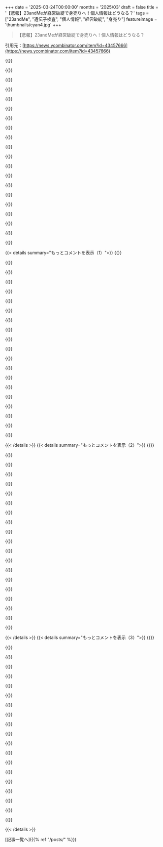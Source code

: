 +++
date = '2025-03-24T00:00:00'
months = '2025/03'
draft = false
title = '【悲報】23andMeが経営破綻で身売りへ！個人情報はどうなる？'
tags = ["23andMe", "遺伝子検査", "個人情報", "経営破綻", "身売り"]
featureimage = 'thumbnails/cyan4.jpg'
+++

> 【悲報】23andMeが経営破綻で身売りへ！個人情報はどうなる？

引用元：[https://news.ycombinator.com/item?id=43457666](https://news.ycombinator.com/item?id=43457666)

{{<matomeQuote body="23andMeはずっと膠着状態だったんだよね。CEOが議決権の49%を持ってて、実質的なオーナー。前から非公開化しようとしてたみたい。<br>8月に1株8ドルで買い取る提案をしたけど、取締役会に拒否られた。それで取締役会を刷新して、今度は2.53ドルで再提案したけど、これも拒否。今月には0.4ドルで3度目の正直を試みたけど、またもや拒否。<br>その間にも23andMeは四半期ごとに5000万ドルも損失出してたんだって。結局、問題解決できずに、取締役会は破産手続きに入ったみたい。これで23andMeがコーポレートガバナンスの悪夢から解放されるといいんだけど。" userName="cloudbonsai" createdAt="2025-03-24T05:31:22" color="#ff33a1">}}

{{<matomeQuote body="8ドルで株を売る代わりに、ゼロになるってこと？取締役会がしくじったんじゃないの？" userName="linotype" createdAt="2025-03-24T06:39:15" color="">}}

{{<matomeQuote body="＞8ドルで株を売る代わりに、ゼロになるってこと？取締役会がしくじったんじゃないの？”<br>当時、株価は8～9ドルで取引されてたんだよね。取締役会が提案を拒否し続けた主な理由は、CEOが市場価格よりもずっと安い価格を提示し続けたからだよ。" userName="cloudbonsai" createdAt="2025-03-24T07:17:47" color="#785bff">}}

{{<matomeQuote body="取締役会は、これから市場価格がどういうものか思い知るんじゃないかな。" userName="messe" createdAt="2025-03-24T07:21:35" color="">}}

{{<matomeQuote body="今は、いじめっ子に立ち向かう価値がある時代なのかもね。" userName="JKCalhoun" createdAt="2025-03-24T12:06:02" color="">}}

{{<matomeQuote body="もし8ドルで取引されてたなら、市場価格は8ドルなんじゃないの？" userName="eightman" createdAt="2025-03-24T08:27:23" color="">}}

{{<matomeQuote body="まあ、複雑なんだよね。株価ってのは、実際に取引されてる株数で決まる値段だけど、会社の значительная части (значительная части)を取得しようとすると、次の株の限界費用が大きく変動することがあるんだ。もし誰かが全部取得しようとしてるなら、価格が上がるかもしれないし、誰かが株価が上がったのを見て「もっと長く持っていればもっと儲かるかも！」って思うかもしれないしね。" userName="ben_w" createdAt="2025-03-24T13:05:27" color="">}}

{{<matomeQuote body="流動性が大事。" userName="piyuv" createdAt="2025-03-24T08:34:03" color="">}}

{{<matomeQuote body="これな。Teslaの株でも同じことが起きてる。S&P500のほんの一部だから、個人投資家の半分はポートフォリオとか401kで買ってるし、ファンダメンタルズで見ると10倍の価値で取引されてる。" userName="ZeroTalent" createdAt="2025-03-24T09:55:36" color="">}}

{{<matomeQuote body="その理屈だと、SP500のすべての企業が紙の上の価値の10倍で取引されてることになるね。少なくともTeslaより時価総額が大きい企業は。<br><br>追記：<br>＞S&P500の大きな部分を占めているから<br>結論はその前提に基づいているから、その前提を満たす他の企業も同じ結論になるはず。<br>＞P/Eだけを根拠にするのは論理的じゃない<br>他の企業についても同じようなことを何度も読んだことがあるよ。P/Eを価格（または「価値」）を決定する要因としてのみ使用することには、論理的なものは何もない。誰も未来を知らないから、恣意的なP/Eの基準から導き出された価格でさえ、「センチメントと勢いに基づいた」価値なんだ。" userName="lotsofpulp" createdAt="2025-03-24T10:17:57" color="#45d325">}}

{{<matomeQuote body="たぶん言いたいのは、S&P500のトップ企業は、センチメントとか勢いで株価が決まってて、論理的なPERとはかけ離れてるってことじゃない？それなりに valid だよね。Tesla の場合はたまたま10倍だけど、全部がそうじゃないし（Saudi Aramco だと1倍以下かも）。取引量が多い割に、情報に基づいた評価って感じじゃないんだよね。" userName="lmm" createdAt="2025-03-24T10:32:50" color="">}}

{{<matomeQuote body="インデックスに追加されると株価は上がるけど、削除されると下がるよね。<br>だから、インデックスへの参加は株価倍率を変えるんだ（10倍も変わるわけじゃないけど）。<br>あと、Tesla はめっちゃ変動が大きくて、個人投資家の参加率も高い特殊な株だよ。Tesla に当てはまることが、他の株にも当てはまるとは限らないからね。" userName="maest" createdAt="2025-03-24T13:10:08" color="#ff5733">}}

{{<matomeQuote body="これについて詳しく教えてくれない？ロジックがよくわからなくて。" userName="pooper" createdAt="2025-03-24T10:33:23" color="">}}

{{<matomeQuote body="Tesla の売上とか純利益、ROIICとかのファンダメンタル分析に基づいて言ってるんだ。四半期報告書で他の自動車メーカーと比較してるよ。<br>株には割高なものもあれば、割安なものもある。S&P500への組み入れは、あくまで要因の一つにすぎないよ。<br>個人的には、Apple と NVIDIA はファンダメンタルズから見てかなり割安だと思う。SPXの巨大な割合を占めてるのにね。" userName="ZeroTalent" createdAt="2025-03-24T14:25:35" color="#ff5c5c">}}

{{<matomeQuote body="わかった。でも、論理的とかファンダメンタルズで価格を導き出す方法なんてないと思ってるんだ。<br>例えば、ビジネスのリーダーが、ビジネスに”open”なアメリカ大統領と知り合いだったら、そこに価値を見出すのは論理的じゃない？それに、年末には大型の税制法案が可決される可能性が高いよね。<br>それが Tesla の株主にとって幸運をもたらすかもしれないし、そうじゃないかもしれない。" userName="lotsofpulp" createdAt="2025-03-24T15:22:29" color="">}}

{{<matomeQuote body="ある程度の確率で”本当の価格”を導き出すことはできるよ。もちろん、Musk が暗殺されるみたいな予期せぬことが起こる可能性もあるけど、株価は完全に予測不能ってわけじゃない。<br>それに、Tesla に一点賭けしてるわけじゃないから、Tesla で当たらなくてもいいんだ。自分のやり方で何百回も賭けてるから、50数％の確率で当たれば十分なんだ（オプション取引なら50%以下でもいい）。<br>それが株のゲームなんだよ。だから、Berkshire Hathaway みたいな投資会社は、長期的に他の会社よりも稼ぎ続けることができるんだ。" userName="ZeroTalent" createdAt="2025-03-24T19:06:23" color="#ff33a1">}}

{{<matomeQuote body="まだコーヒー飲んでないんだけど、”bit”じゃなくて”big”って言いたかったんでしょ？" userName="danso" createdAt="2025-03-24T11:46:19" color="">}}

{{<matomeQuote body="うん、書いた時まだコーヒー飲んでなかったんだ :)" userName="ZeroTalent" createdAt="2025-03-24T14:22:51" color="">}}

{{<matomeQuote body="マジメな質問なんだけど、コーヒーと文章ってマジで関係あるの？ちょっと変な感じもするけど、何か略語だったりする？" userName="jaggs" createdAt="2025-03-25T07:55:51" color="">}}

{{<matomeQuote body="起きてすぐに Hacker News を開いて、脳みそがフルパワーじゃない状態でコメントするからミスが多いんだよね。コーヒーは必須じゃないけど、ほとんどの人が飲んでるよ。カフェインが重要ってわけじゃなくて、脳みそが”目を覚ます”まで30分くらい時間をかけて、ミスを防ぐってことだと思う。少なくとも、俺の場合はそう。" userName="ZeroTalent" createdAt="2025-03-28T09:44:46" color="#ff5733">}}

{{< details summary="もっとコメントを表示（1）">}}
{{<matomeQuote body="なるほど、詳しい説明どうもありがとう。めっちゃ納得。" userName="jaggs" createdAt="2025-03-28T09:57:14" color="#38d3d3">}}

{{<matomeQuote body="プロセス完了まで時間かかるから、株価は大体将来の価値で決まるんだよね。価値が上がる会社なら提示価格は今の株価より高いことが多いし、下がる会社なら低いことが多い。あと、修正はすぐには反映されないから、株価変動の原因が過去の出来事なら、株価は落ち着くであろう値段を反映するってこと。" userName="dlcarrier" createdAt="2025-03-24T18:44:02" color="#38d3d3">}}

{{<matomeQuote body="もし倒産したら、債権者が最初に資産をもらう権利があるんだよね。取締役の中にも債権者がいるかもね。" userName="danesparza" createdAt="2025-03-24T09:28:55" color="">}}

{{<matomeQuote body="ゼロじゃないよ。倒産の場合、会社の資産を全部売って債権者に返済した後、残った分が株主に分配されるんだ。よくある倒産だと、債権者への支払いですら足りないことが多いけど、今回のケースは自主的な倒産だから、株主に分配するだけの資産が残る可能性もある。" userName="phire" createdAt="2025-03-24T08:49:57" color="#785bff">}}

{{<matomeQuote body="それでも、提示されてる$8/株よりは全然マシになるはず。もし債務を払った後の資産価値が$8/株より高いなら、今の株価$1.80から考えると、めっちゃ簡単なアービトラージのチャンスじゃん。3ドルで全部買って、会社たたんで、債権者に払って、$8/株以上の資産をゲットすれば、すぐに2倍以上になる。" userName="addicted" createdAt="2025-03-24T10:43:51" color="#ff5c5c">}}

{{<matomeQuote body="こういう理由で、資産から負債を引いた額より株価が低い状態が長く続くってことは聞いたことないな。簡単に敵対的買収からの解体ができる状況じゃん。だから、実際は違うんじゃないかな。" userName="lazide" createdAt="2025-03-24T11:52:59" color="#38d3d3">}}

{{<matomeQuote body="ちなみに、香港の株式市場に上場してる株で、株価が資産から負債を引いた額より低いってのはよくあることだよ。" userName="hnfong" createdAt="2025-03-27T05:00:48" color="">}}

{{<matomeQuote body="へー、なんで？" userName="lazide" createdAt="2025-03-27T20:38:06" color="">}}

{{<matomeQuote body="＞もしCEOが会社をダメにしたって言うなら、取締役会はCEOを交代させなかった時点でさらにひどいミスをしてる。<br>CEOが議決権の49%を持ってる場合、取締役会はCEOを交代させられるの？" userName="oskarkk" createdAt="2025-03-24T16:05:20" color="">}}

{{<matomeQuote body="残りの資産価値が$8/株以上あると思って、安く手に入れようとしてたんじゃない？" userName="eightman" createdAt="2025-03-24T06:43:34" color="">}}

{{<matomeQuote body="株の価値は結局、誰かが払いたいと思う金額次第だよね。大量に株を売ると、価値が下がることもよくあるし。この会社は赤字続きだったから、株価が下がるのは当然だったんじゃないかな。" userName="merb" createdAt="2025-03-24T06:56:13" color="">}}

{{<matomeQuote body="BloombergのMatt Levineが23andMeの状況について語ってるよ。<br>https://archive.is/zXqnB" userName="canucker2016" createdAt="2025-03-24T07:04:44" color="">}}

{{<matomeQuote body="それは違うんじゃない？株は会社の資産と将来の配当に対する権利だよ。市場価値より資産価値が高い会社を買収して、会社を清算したり資産を売却したりして、株の購入額より儲ける「ハゲタカ」みたいな連中もいるんだよ。" userName="dtech" createdAt="2025-03-24T08:24:22" color="#38d3d3">}}

{{<matomeQuote body="＞それは違うんじゃない？株は会社の資産と将来の配当に対する権利だよ。<br>それって20年か30年前の話でしょ。今は株なんて投機的な資産だよ。もっとバカなヤツが高く買ってくれるかも、っていう期待で価値が決まるんだから。" userName="marcus_holmes" createdAt="2025-03-24T08:43:28" color="">}}

{{<matomeQuote body="将来的に利益が出る可能性がある会社だけだよ。もし会社に将来の利益が見込めないなら、単なる資産の分け前になっちゃう。資産しかないけど、売上も従業員もいない会社なんていくらでもあるし。" userName="londons_explore" createdAt="2025-03-24T09:38:41" color="#ff33a1">}}

{{<matomeQuote body="赤字続きで、今後も黒字になる見込みがないのに、どんどん株価が上がってる会社なんていくらでもあるよ。どのITバブルにも、そういう会社は必ずいるよね。" userName="marcus_holmes" createdAt="2025-03-24T11:27:22" color="">}}

{{<matomeQuote body="Wojcickiが受託者責任で集団訴訟に巻き込まれても驚かないな。" userName="dehrmann" createdAt="2025-03-24T06:00:41" color="">}}

{{<matomeQuote body="訴訟なんて意味ないって。弁護士が儲かるだけだよ。Wojcickiは国外逃亡して責任逃れするだけだ。" userName="xyst" createdAt="2025-03-24T06:19:00" color="">}}

{{<matomeQuote body="彼女が市場価格で会社の2%を買えばいいんじゃない？" userName="rwmj" createdAt="2025-03-24T11:57:53" color="">}}

{{<matomeQuote body="待って、もし倒産したら、このCEOの友達が安く買い叩けるんじゃないの？" userName="EGreg" createdAt="2025-03-24T08:43:55" color="">}}


{{< /details >}}
{{< details summary="もっとコメントを表示（2）">}}
{{<matomeQuote body="たとえ自分が23andMe使ってなくても、親戚が使ってたら、あんたのゲノム情報結構握られてるよ。家系図作るために、”シャドウプロファイル”（https://en.wikipedia.org/wiki/Shadow_profile）みたいなもん作ってんだって。例えば、親戚のデータから父系のハプログループ推測したりね。マジでデータが悪い奴らの手に渡らないことを祈るわ。一番の資産なんだから、マジでヤバい。" userName="shreezus" createdAt="2025-03-24T07:01:01" color="#785bff">}}

{{<matomeQuote body="製薬会社で遺伝子エンジニアやってるけど、誰か一人のゲノムデータがあっても、マジで大したことできないよ。ほとんどの人のゲノムはつまんないし、病気になりやすいって程度しかわかんない。せいぜい浮気くらいしか暴けないんじゃない？" userName="Spacecosmonaut" createdAt="2025-03-24T09:20:32" color="">}}

{{<matomeQuote body="23andMeでの衝撃的な話：DNAで親戚だって人（2親等）に連絡してみたんだ。「どういう関係かな？」と思って、何世代か前の家族の名前を教えたら、全然知らないって言われたんだよね。そしたら数週間後、また連絡が来て「その名前、母親が昔お世話になったボスだって思い出した」って。調べたら、なんと一番下の兄弟だけ異父兄弟だったんだって！両親はもう亡くなってるから真相は闇の中。怖くなってDNA Relatives機能使うのやめたわ。" userName="marsten" createdAt="2025-03-25T08:47:57" color="#ff5c5c">}}

{{<matomeQuote body="あんたが悪人じゃないから、良い詐欺とか思いつかないんだよ。例えば、遺伝子マーカーがある病気の家族歴について聞いて、奇跡の治療法を約束する詐欺メールとかどう？移民政策とかが変わったら、もっとヤバいことになるかもね。" userName="CharlieDigital" createdAt="2025-03-24T10:56:13" color="">}}

{{<matomeQuote body="もっと大きく考えなよ。将来、政府が特定のゲノムタイプだけ残したいとか言い出したらどうする？" userName="SecretDreams" createdAt="2025-03-24T12:38:10" color="#45d325">}}

{{<matomeQuote body="政府がやりたきゃ、自分で検査するでしょ。強制的な不妊手術の方が、強制的な遺伝子検査より抵抗されると思うけど。" userName="Symmetry" createdAt="2025-03-24T13:09:48" color="">}}

{{<matomeQuote body="親コメントの人とか、自分の経歴だけで、潜在的なヤバさを払拭できると思ってるのが笑える。" userName="antegamisou" createdAt="2025-03-24T13:00:41" color="">}}

{{<matomeQuote body="親コメントの人は倫理的な人だから、倫理観のない人の考えが想像できないんだよ。友達や家族の投稿を見るだけのSNSが、政治的な道具に使われるなんて誰が思った？" userName="CharlieDigital" createdAt="2025-03-24T13:34:31" color="">}}

{{<matomeQuote body="遺伝子情報漏洩でよくある”悪の科学者”ってパターンに対応するために経歴書いたんだよ。個人のゲノムがなくても、危険な遺伝子兵器は作れるからね。例えば、細胞に侵入できるprime editor ribonucleoproteinsとかあるじゃん。これに腫瘍を引き起こす遺伝子変異とか組み込んで、体に入れれば数年後に癌になるかもよ。" userName="Spacecosmonaut" createdAt="2025-03-24T18:06:46" color="#ff5733">}}

{{<matomeQuote body="詐欺メールなんて、マジで安上がりじゃん。メールリスト買って、一斉送信すればいいんだから。ターゲット絞ったやり方とか興味ないよ。<br>＞depending on how policy on immigration and naturalization shifts<br>＞“出生地主義”があるから、そんなプロファイリング意味ないけどね。それに、政府はDNAなくても誰がデータベースにいるかわかるでしょ。" userName="johnnyanmac" createdAt="2025-03-24T11:12:42" color="">}}

{{<matomeQuote body="ターゲットを絞ったアプローチを気にするビジネスじゃないみたいだね。<br><br>開封率って言って、タイトルにめっちゃ左右されるんだって。スパムフィルターも送信者の評価を使ってランク付けしてて、開封率は送信者の“質”を示す指標の一つなんだってさ。もしデータセットを手に入れたら、絶対ターゲットを絞ったアプローチを使うと思うよ。<br>＞出生地主義は、そういうプロファイリングを無効にするって。<br><br>それが重要だって思ってて、最高裁がそれを支持するならね。それに、アメリカだけが政府じゃないし。世界には他の政府もたくさんあるしさ。" userName="CharlieDigital" createdAt="2025-03-24T11:39:24" color="">}}

{{<matomeQuote body="不倫を暴露するのが、正直思いつく一番のことかな。<br>アシュケナージのリストに載せられて、そのせいで殺されそうになるのが心配だ。<br>wired.comの記事も見てよ。" userName="delichon" createdAt="2025-03-24T13:10:16" color="">}}

{{<matomeQuote body="パレスチナ人が標的にされる方がもっと心配だな。すでにAI兵器で民間人が攻撃されてるし。もしパレスチナ人とかセム系のDNAがリークされたらどうなるか想像してみてよ。" userName="bbqfog" createdAt="2025-03-24T13:25:06" color="#45d325">}}

{{<matomeQuote body="パレスチナ人は、中東の他の人々と区別できるような独特のDNAを持ってるわけじゃないよ。レバントの祖先をターゲットにする動きは知らないな。" userName="delichon" createdAt="2025-03-24T13:41:28" color="">}}

{{<matomeQuote body="いったん23andMeが売却されたら、そのデータは全部オーナーのものになって、好きな相手に売れるんだよ。政府に売って、犯罪現場にいたかもしれない人の親戚を捜索令状なしで見つけたりとか。他の政府とか、保険会社に売って、支払い拒否とか訴訟とかに使ったりするかも。遺伝情報が全部予測できるわけじゃないけど、そうじゃないものもあるからね。" userName="htek" createdAt="2025-03-24T12:53:50" color="#785bff">}}

{{<matomeQuote body="＞いったん23andMeが売却されたら、そのデータは全部オーナーのものになって、好きな相手に売れるんだよ。<br>会社が売却されたからって、今までできなかった目的でデータが使えるようになるってどういうこと？" userName="InsomniacL" createdAt="2025-03-24T13:39:09" color="">}}

{{<matomeQuote body="データは資産だよ。制限は契約によるもの。その契約が破産によって無効になるんだ。" userName="HWR_14" createdAt="2025-03-24T19:12:04" color="#ff5c5c">}}

{{<matomeQuote body="言ってくれてありがとう。<br>私も唾液サンプルを送ったことあるけど、「やつら」が私のゲノムを手に入れたらどうなるんだって騒いでる人たちを見たよ。でも、悪意を持って何に使うのか、さっぱりわからないんだよね。クレジットカードに申し込むとか、そういうことに使えるわけじゃないでしょ？" userName="kimos" createdAt="2025-03-24T10:25:56" color="">}}

{{<matomeQuote body="遺伝情報差別禁止法が廃止されるんだよ。保険会社がすぐにデータベースを買って、統計的に病気になる確率が高いってことで、保険を打ち切られる。" userName="ceejayoz" createdAt="2025-03-24T11:03:35" color="#785bff">}}

{{<matomeQuote body="幸運なことに、ほとんどの人が民主主義の国に住んでるから、こういう差別を許すルールにするかどうかは、自分たちで決められる。" userName="prolly97" createdAt="2025-03-24T12:51:04" color="">}}


{{< /details >}}
{{< details summary="もっとコメントを表示（3）">}}
{{<matomeQuote body="民主主義なんてアテになんねーよな。気づいたら populist なリーダーが法律無視して、一瞬で消えちまうこともあるんだから。民主主義だからって安心すんなよ。" userName="deadbabe" createdAt="2025-03-24T12:59:49" color="">}}

{{<matomeQuote body="将来の全体主義政府が医療費ケチりたくなったら、がん患者を安楽死させればいいだけじゃん？　23andMe のデータ使って、平均よりがんリスク高い奴らを殺すとか。あるいは自分で遺伝子サンプル集めて population を間引くかもな。" userName="Symmetry" createdAt="2025-03-24T13:15:37" color="#ff33a1">}}

{{<matomeQuote body="俺のお気に入りのスリラーのアイデアは、主人公の SNP が標準の forensic DNA panel でもカバーされてるって知ってるところから始まるんだ。で、敵役が panel targets の両側を挟む oligos を大量に買って、犯罪現場にばらまいて主人公を殺人犯に仕立て上げるんだ！悪い奴らが 23andme の database を買ったら、ストーリーは完璧！" userName="DrAwdeOccarim" createdAt="2025-03-24T10:39:34" color="#ff33a1">}}

{{<matomeQuote body="昔の人も同じこと思ってたんだよな。「指紋だけで何ができるんだ？」って。俺はただ未知が怖いだけ。今は無意味でも、5年後、10年後はどうなるかわかんないじゃん？" userName="zyanite7" createdAt="2025-03-24T10:54:57" color="">}}

{{<matomeQuote body="DNA テストの結果を偽造できるようになったら、SF みたいな悪夢が現実になるよな。逮捕される前に誰かを陥れることができるなんて… 恐ろしい。さらに悪いことに、DNA 鑑定自体の信頼性が失われるかも。でも、それもごくわずかな可能性に過ぎないか。" userName="jvanderbot" createdAt="2025-03-24T11:45:51" color="#ff33a1">}}

{{<matomeQuote body="23andme って本人確認全然しないから、誰かの名前で自分の唾液提出して、犯罪しまくれるじゃん？" userName="trollbridge" createdAt="2025-03-24T13:27:10" color="">}}

{{<matomeQuote body="保険の観点からすると、十分なデータがあれば価値があるってずっと思ってたんだけど、それって迷信？" userName="shreyshnaccount" createdAt="2025-03-24T09:23:31" color="">}}

{{<matomeQuote body="ほとんどの人にとって、ライフスタイルは遺伝子よりもはるかに大きな決定要因だよ。Huntington 病、APOA4 ホモ接合体、FAP、BRACA 変異体のような、比較的決定的な成人発症疾患を引き起こす例外はいくつかあるけど、これらはまれだよ。" userName="Spacecosmonaut" createdAt="2025-03-24T09:31:45" color="#785bff">}}

{{<matomeQuote body="＞ほとんどの人にとって、ライフスタイルは遺伝子よりもはるかに決定的なんだって。＜br>ライフスタイルのどれくらいが遺伝子によって決定されると思う？もしそうなら、現在どれくらい理解してる？<br>遺伝子データのプライバシーに関する懸念は、現在できることよりも、未知の将来のリスクだと思うんだ。もっともな恐怖だとは言わないけど、「今悪いことは何もできない」でなだめられるとは思えない。" userName="1dom" createdAt="2025-03-24T09:43:21" color="#45d325">}}

{{<matomeQuote body="お前は grifter の立場から話してないよな。YC が資金提供してる startup が、PGS/GWAS を誤って解釈して、みんなの行動、性格、特徴を genome から予測できるって主張するかもしれないってのは、ありえない話じゃないと思う。<br>科学的な妥当性は気にしないだろうね。手法が信頼できるかどうかはどうでもいい。革命的なアプローチとしてマスコミから称賛され、 social darwinism をさらに浸透させるだけだ。" userName="antegamisou" createdAt="2025-03-24T10:31:05" color="#ff5733">}}

{{<matomeQuote body="骨相学だって、たった1世紀前には隆盛を極めてて、めちゃくちゃもてはやされてたんだぜ。<br>PRS評価の場合は、すでに確立された分野だし、占いみたいに全然アテにならないってわけでもないから、兵器として利用するのもそんなに難しくないと思うよ。" userName="antegamisou" createdAt="2025-03-24T12:56:20" color="">}}

{{<matomeQuote body="めっちゃ詳しい人種プロファイリングが可能になるんじゃない？<br>ancestry.comのデータも似たように使えるけど、遺伝情報って隠しようがないじゃん。" userName="Akasazh" createdAt="2025-03-24T11:48:23" color="#785bff">}}

{{<matomeQuote body="この場合、誰の手にあるのが正解なんだろう？ほとんど誰が持ってもマズい気がする。" userName="tmalsburg2" createdAt="2025-03-24T07:07:55" color="">}}

{{<matomeQuote body="あんたのゲノムは空気中からでも採取できるんだぜ。プライベートにできる情報じゃないって。" userName="__alexs" createdAt="2025-03-24T08:33:52" color="#ff33a1">}}

{{<matomeQuote body="でも、そこら中に浮遊してる無数の生命体から分離できるのか？<br>そんな特定をすることに経済的なメリットがあるとは思えない。<br>警察はコーヒーカップからGolden State Killerを捕まえたけどね。" userName="MrMcCall" createdAt="2025-03-24T08:42:23" color="">}}

{{<matomeQuote body="多くの場合、可能だよ。たとえ今は無理でも、技術は進歩するし、コストも下がる。" userName="__alexs" createdAt="2025-03-24T08:52:37" color="">}}

{{<matomeQuote body="ああ、いずれはね。でも、まだ時間がかかるかも。" userName="MrMcCall" createdAt="2025-03-24T09:01:46" color="">}}

{{<matomeQuote body="このデータが流出するかどうかは、あんまり心配してないんだよね。<br>保険会社に売られて、訴訟とか保険の拒否に使われたり、優生思想の政治団体に売られるのはマズいと思うけど、法整備でなんとかなると思うし、優生思想の政治団体は、このデータがなくても危険だと思う。<br>だから、このデータの所有者が変わっても、社会にとって特に有害だとは思えないな。クローニングの倫理問題はでてくるかもしれないけど…" userName="citadel_melon" createdAt="2025-03-24T08:57:50" color="#ff5c5c">}}

{{<matomeQuote body="今のUSの政治状況を見てみろよ。保険会社から消費者を守る法律なんて、すぐできると思うか？" userName="mort96" createdAt="2025-03-24T09:17:23" color="#ff33a1">}}

{{<matomeQuote body="マジかよ、金曜日にCalifornia DoJ Attorney Generalが消費者のデータについて警告出してたじゃん。<br><br>https:／／oag．ca．gov／news／press－releases／attorney－general－bont…<br>これでもう会社がマジでヤバいって気づくべきだったなー。" userName="LarsDu88" createdAt="2025-03-24T04:21:14" color="#ff33a1">}}


{{< /details >}}


[記事一覧へ]({{% ref "/posts/" %}})
